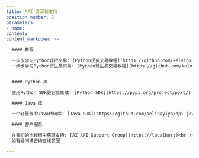 ```yaml
---
title: API 资源和支持
position_number: 2
parameters:
- name:
content:
content_markdown: >-

  #### 教程

  一步步学习Python现货交易: [Python现货交易教程](https://github.com/kelvinxue/pyxt/blob/main/examples/spot_guide.ipynb)<br />
  一步步学习Python衍生品交易: [Python衍生品交易教程](https://github.com/kelvinxue/pyxt/blob/main/examples/future_guide.ipynb)


  #### Python 库

  使用Python SDK更容易集成: [Python SDK](https://pypi.org/project/pyxt/)

  #### Java 库

  一个轻量级的Java代码库: [Java SDK](https://github.com/selinayiya/api-java-demo)

  #### 客户服务

  在我们的电报组中获取支持: [AZ API Support Group](https://localhost)<br />
  如有疑问请咨询在线客服

---
```



